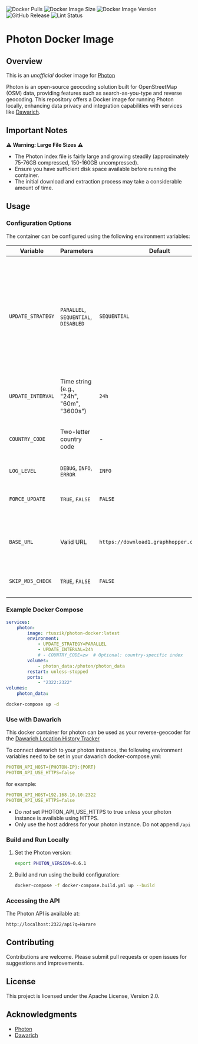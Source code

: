 ![Docker Pulls](https://img.shields.io/docker/pulls/rtuszik/photon-docker) ![Docker Image Size](https://img.shields.io/docker/image-size/rtuszik/photon-docker) ![Docker Image Version](https://img.shields.io/docker/v/rtuszik/photon-docker) ![GitHub Release](https://img.shields.io/github/v/release/komoot/photon?label=Photon) ![Lint Status](https://github.com/rtuszik/photon-docker/actions/workflows/lint.yml/badge.svg)

# Photon Docker Image

## Overview

This is an _unofficial_ docker image for [Photon](https://github.com/komoot/photon)

Photon is an open-source geocoding solution built for OpenStreetMap (OSM) data, providing features such as search-as-you-type and reverse geocoding.
This repository offers a Docker image for running Photon locally, enhancing data privacy and integration capabilities with services like [Dawarich](https://github.com/Freika/dawarich).

## Important Notes

⚠️ **Warning: Large File Sizes** ⚠️

-   The Photon index file is fairly large and growing steadily (approximately 75-76GB compressed, 150-160GB uncompressed).
-   Ensure you have sufficient disk space available before running the container.
-   The initial download and extraction process may take a considerable amount of time.

## Usage

### Configuration Options

The container can be configured using the following environment variables:

| Variable          | Parameters                                | Default                                    | Description                                                                                                                                                                                                                                                            |
| ----------------- | ----------------------------------------- | ------------------------------------------ | ---------------------------------------------------------------------------------------------------------------------------------------------------------------------------------------------------------------------------------------------------------------------- |
| `UPDATE_STRATEGY` | `PARALLEL`, `SEQUENTIAL`, `DISABLED`      | `SEQUENTIAL`                               | Controls how index updates are handled. `PARALLEL` downloads new index in background then swaps with minimal downtime (requires 2x space). `SEQUENTIAL` stops Photon, deletes existing index, downloads new one, then restarts. `DISABLED` prevents automatic updates. |
| `UPDATE_INTERVAL` | Time string (e.g., "24h", "60m", "3600s") | `24h`                                      | How often to check for updates                                                                                                                                                                                                                                         |
| `COUNTRY_CODE`    | Two-letter country code                   | -                                          | Optional country code for smaller index ([available codes](https://download1.graphhopper.com/public/extracts/by-country-code/)). Only one country code is supported at a time.                                                                                         |
| `LOG_LEVEL`       | `DEBUG`, `INFO`, `ERROR`                  | `INFO`                                     | Controls logging verbosity                                                                                                                                                                                                                                             |
| `FORCE_UPDATE`    | `TRUE`, `FALSE`                           | `FALSE`                                    | Forces index update on container startup, regardless of UPDATE_STRATEGY                                                                                                                                                                                                |
| `BASE_URL`        | Valid URL                                 | `https://download1.graphhopper.com/public` | Custom base URL for index data downloads. Should point to parent directory of index files.                                                                                                                                                                             |
| `SKIP_MD5_CHECK`  | `TRUE`, `FALSE`                           | `FALSE`                                    | Optionally skip MD5 verification of downloaded index files                                                                                                                                                                                                             |

### Example Docker Compose

```yaml
services:
    photon:
        image: rtuszik/photon-docker:latest
        environment:
            - UPDATE_STRATEGY=PARALLEL
            - UPDATE_INTERVAL=24h
            # - COUNTRY_CODE=zw  # Optional: country-specific index
        volumes:
            - photon_data:/photon/photon_data
        restart: unless-stopped
        ports:
            - "2322:2322"
volumes:
    photon_data:
```

```bash
docker-compose up -d
```

### Use with Dawarich

This docker container for photon can be used as your reverse-geocoder for the [Dawarich Location History Tracker](https://github.com/Freika/dawarich)

To connect dawarich to your photon instance, the following environment variables need to be set in your dawarich docker-compose.yml:

```yaml
PHOTON_API_HOST={PHOTON-IP}:{PORT}
PHOTON_API_USE_HTTPS=false
```

for example:

```yaml
PHOTON_API_HOST=192.168.10.10:2322
PHOTON_API_USE_HTTPS=false
```

-   Do _not_ set PHOTON_API_USE_HTTPS to true unless your photon instance is available using HTTPS.
-   Only use the host address for your photon instance. Do not append `/api`

### Build and Run Locally

1. Set the Photon version:

    ```bash
    export PHOTON_VERSION=0.6.1
    ```

2. Build and run using the build configuration:
    ```bash
    docker-compose -f docker-compose.build.yml up --build
    ```

### Accessing the API

The Photon API is available at:

```
http://localhost:2322/api?q=Harare
```

## Contributing

Contributions are welcome. Please submit pull requests or open issues for suggestions and improvements.

## License

This project is licensed under the Apache License, Version 2.0.

## Acknowledgments

-   [Photon](https://github.com/komoot/photon)
-   [Dawarich](https://github.com/Freika/dawarich)
